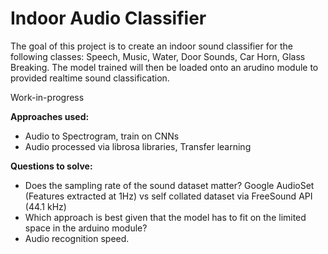 # Indoor Audio Classifier

The goal of this project is to create an indoor sound classifier for the following classes: Speech, Music, Water, Door Sounds, Car Horn, Glass Breaking. The model trained will then be loaded onto an arudino module to provided realtime sound classification.

Work-in-progress

**Approaches used:**
* Audio to Spectrogram, train on CNNs
* Audio processed via librosa libraries, Transfer learning

**Questions to solve:**
* Does the sampling rate of the sound dataset matter? Google AudioSet (Features extracted at 1Hz) vs self collated dataset via FreeSound API (44.1 kHz)
* Which approach is best given that the model has to fit on the limited space in the arduino module?
* Audio recognition speed.
